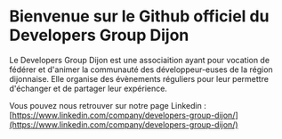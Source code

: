 # Bienvenue sur le Github officiel du Developers Group Dijon

Le Developers Group Dijon est une associaition ayant pour vocation de fédérer et d'animer la communauté des développeur-euses de la région dijonnaise. Elle organise des évènements réguliers pour leur permettre d'échanger et de partager leur expérience.

Vous pouvez nous retrouver sur notre page Linkedin : [https://www.linkedin.com/company/developers-group-dijon/](https://www.linkedin.com/company/developers-group-dijon/)
